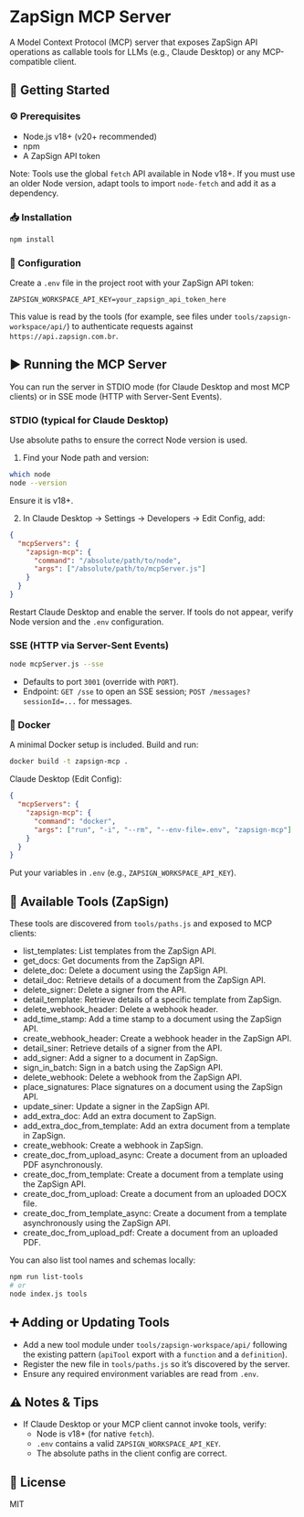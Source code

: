 # ZapSign MCP Server

A Model Context Protocol (MCP) server that exposes ZapSign API operations as callable tools for LLMs (e.g., Claude Desktop) or any MCP-compatible client.

## 🚦 Getting Started

### ⚙️ Prerequisites
- Node.js v18+ (v20+ recommended)
- npm
- A ZapSign API token

Note: Tools use the global `fetch` API available in Node v18+. If you must use an older Node version, adapt tools to import `node-fetch` and add it as a dependency.

### 📥 Installation
```sh
npm install
```

### 🔐 Configuration
Create a `.env` file in the project root with your ZapSign API token:
```
ZAPSIGN_WORKSPACE_API_KEY=your_zapsign_api_token_here
```
This value is read by the tools (for example, see files under `tools/zapsign-workspace/api/`) to authenticate requests against `https://api.zapsign.com.br`.

## ▶️ Running the MCP Server
You can run the server in STDIO mode (for Claude Desktop and most MCP clients) or in SSE mode (HTTP with Server-Sent Events).

### STDIO (typical for Claude Desktop)
Use absolute paths to ensure the correct Node version is used.

1) Find your Node path and version:
```sh
which node
node --version
```
Ensure it is v18+.

2) In Claude Desktop → Settings → Developers → Edit Config, add:
```json
{
  "mcpServers": {
    "zapsign-mcp": {
      "command": "/absolute/path/to/node",
      "args": ["/absolute/path/to/mcpServer.js"]
    }
  }
}
```
Restart Claude Desktop and enable the server. If tools do not appear, verify Node version and the `.env` configuration.

### SSE (HTTP via Server-Sent Events)
```sh
node mcpServer.js --sse
```
- Defaults to port `3001` (override with `PORT`).
- Endpoint: `GET /sse` to open an SSE session; `POST /messages?sessionId=...` for messages.

### 🐳 Docker
A minimal Docker setup is included. Build and run:
```sh
docker build -t zapsign-mcp .
```
Claude Desktop (Edit Config):
```json
{
  "mcpServers": {
    "zapsign-mcp": {
      "command": "docker",
      "args": ["run", "-i", "--rm", "--env-file=.env", "zapsign-mcp"]
    }
  }
}
```
Put your variables in `.env` (e.g., `ZAPSIGN_WORKSPACE_API_KEY`).

## 🧰 Available Tools (ZapSign)
These tools are discovered from `tools/paths.js` and exposed to MCP clients:

- list_templates: List templates from the ZapSign API.
- get_docs: Get documents from the ZapSign API.
- delete_doc: Delete a document using the ZapSign API.
- detail_doc: Retrieve details of a document from the ZapSign API.
- delete_signer: Delete a signer from the API.
- detail_template: Retrieve details of a specific template from ZapSign.
- delete_webhook_header: Delete a webhook header.
- add_time_stamp: Add a time stamp to a document using the ZapSign API.
- create_webhook_header: Create a webhook header in the ZapSign API.
- detail_siner: Retrieve details of a signer from the API.
- add_signer: Add a signer to a document in ZapSign.
- sign_in_batch: Sign in a batch using the ZapSign API.
- delete_webhook: Delete a webhook from the ZapSign API.
- place_signatures: Place signatures on a document using the ZapSign API.
- update_siner: Update a signer in the ZapSign API.
- add_extra_doc: Add an extra document to ZapSign.
- add_extra_doc_from_template: Add an extra document from a template in ZapSign.
- create_webhook: Create a webhook in ZapSign.
- create_doc_from_upload_async: Create a document from an uploaded PDF asynchronously.
- create_doc_from_template: Create a document from a template using the ZapSign API.
- create_doc_from_upload: Create a document from an uploaded DOCX file.
- create_doc_from_template_async: Create a document from a template asynchronously using the ZapSign API.
- create_doc_from_upload_pdf: Create a document from an uploaded PDF.

You can also list tool names and schemas locally:
```sh
npm run list-tools
# or
node index.js tools
```

## ➕ Adding or Updating Tools
- Add a new tool module under `tools/zapsign-workspace/api/` following the existing pattern (`apiTool` export with a `function` and a `definition`).
- Register the new file in `tools/paths.js` so it’s discovered by the server.
- Ensure any required environment variables are read from `.env`.

## ⚠️ Notes & Tips
- If Claude Desktop or your MCP client cannot invoke tools, verify:
  - Node is v18+ (for native `fetch`).
  - `.env` contains a valid `ZAPSIGN_WORKSPACE_API_KEY`.
  - The absolute paths in the client config are correct.

## 📄 License
MIT

